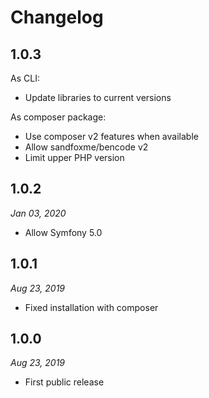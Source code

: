 # Changelog

## 1.0.3

As CLI:

* Update libraries to current versions

As composer package:

* Use composer v2 features when available
* Allow sandfoxme/bencode v2
* Limit upper PHP version

## 1.0.2

*Jan 03, 2020*

* Allow Symfony 5.0

## 1.0.1

*Aug 23, 2019*

* Fixed installation with composer

## 1.0.0

*Aug 23, 2019*

* First public release
